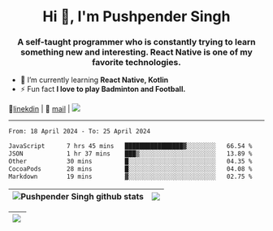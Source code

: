 <h1 align="center">Hi 👋, I'm Pushpender Singh</h1>
<h3 align="center">A self-taught programmer who is constantly trying to learn something new and interesting. React Native is one of my favorite technologies.</h3>

- 🌱 I’m currently learning **React Native, Kotlin**
- ⚡ Fun fact **I love to play Badminton and Football.**

👔[linekdin](https://www.linkedin.com/in/pushpender-singh-240061202/) | 📧 [mail](mailto:pushpendersingh694@gmail.com) | 
<a href="https://github.com/pushpender-singh-ap/pushpender-singh-ap">
    <img src="https://komarev.com/ghpvc/?username=pushpender-singh-ap&style=for-the-badge">
</a>


---

<!--START_SECTION:waka-->

```txt
From: 18 April 2024 - To: 25 April 2024

JavaScript      7 hrs 45 mins   ████████████████▓░░░░░░░░   66.54 %
JSON            1 hr 37 mins    ███▒░░░░░░░░░░░░░░░░░░░░░   13.89 %
Other           30 mins         █░░░░░░░░░░░░░░░░░░░░░░░░   04.35 %
CocoaPods       28 mins         █░░░░░░░░░░░░░░░░░░░░░░░░   04.08 %
Markdown        19 mins         ▓░░░░░░░░░░░░░░░░░░░░░░░░   02.75 %
```

<!--END_SECTION:waka-->


| <a><img align="center" src="https://github-readme-stats-iota-ecru-15.vercel.app/api?username=pushpender-singh-ap&show_icons=true&include_all_commits=true&theme=buefy&hide_border=true" alt="Pushpender Singh github stats" /></a> | <a><img align="center" src="https://github-readme-stats-iota-ecru-15.vercel.app/api/top-langs/?username=pushpender-singh-ap&layout=compact&theme=buefy&hide_border=true" /></a> |
| ------------- | ------------- |

| <a> <img align="left" src="https://github-readme-streak-stats.herokuapp.com/?user=pushpender-singh-ap" /></br> </a> |
| ------------- |
